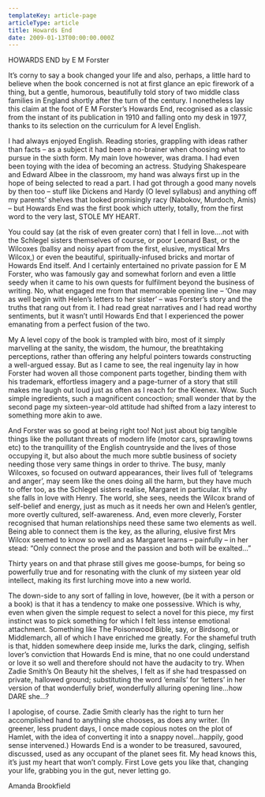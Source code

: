 ```yaml
---
templateKey: article-page
articleType: article
title: Howards End
date: 2009-01-13T00:00:00.000Z
---
```


HOWARDS END by E M Forster

It’s corny to say a book changed your life and also, perhaps, a little hard to believe when the book concerned is not at first glance an epic firework of a thing, but a gentle, humorous, beautifully told story of two middle class families in England shortly after the turn of the century. I nonetheless lay this claim at the foot of E M Forster’s Howards End, recognised as a classic from the instant of its publication in 1910 and falling onto my desk in 1977, thanks to its selection on the curriculum for A level English.

I had always enjoyed English. Reading stories, grappling with ideas rather than facts – as a subject it had been a no-brainer when choosing what to pursue in the sixth form. My main love however, was drama. I had even been toying with the idea of becoming an actress. Studying Shakespeare and Edward Albee in the classroom, my hand was always first up in the hope of being selected to read a part. I had got through a good many novels by then too – stuff like Dickens and Hardy (O level syllabus) and anything off my parents’ shelves that looked promisingly racy (Nabokov, Murdoch, Amis) – but Howards End was the first book which utterly, totally, from the first word to the very last, STOLE MY HEART.

You could say (at the risk of even greater corn) that I fell in love….not with the Schlegel sisters themselves of course, or poor Leonard Bast, or the Wilcoxes (ballsy and noisy apart from the first, elusive, mystical Mrs Wilcox,) or even the beautiful, spiritually-infused bricks and mortar of Howards End itself. And I certainly entertained no private passion for E M Forster, who was famously gay and somewhat forlorn and even a little seedy when it came to his own quests for fulfilment beyond the business of writing. No, what engaged me from that memorable opening line – ‘One may as well begin with Helen’s letters to her sister’ – was Forster’s story and the truths that rang out from it. I had read great narratives and I had read worthy sentiments, but it wasn’t until Howards End that I experienced the power emanating from a perfect fusion of the two.

My A level copy of the book is trampled with biro, most of it simply marvelling at the sanity, the wisdom, the humour, the breathtaking perceptions, rather than offering any helpful pointers towards constructing a well-argued essay. But as I came to see, the real ingenuity lay in how Forster had woven all those component parts together, binding them with his trademark, effortless imagery and a page-turner of a story that still makes me laugh out loud just as often as I reach for the Kleenex. Wow. Such simple ingredients, such a magnificent concoction; small wonder that by the second page my sixteen-year-old attitude had shifted from a lazy interest to something more akin to awe.

And Forster was so good at being right too! Not just about big tangible things like the pollutant threats of modern life (motor cars, sprawling towns etc) to the tranquillity of the English countryside and the lives of those occupying it, but also about the much more subtle business of society needing those very same things in order to thrive. The busy, manly Wilcoxes, so focused on outward appearances, their lives full of ‘telegrams and anger’, may seem like the ones doing all the harm, but they have much to offer too, as the Schlegel sisters realise, Margaret in particular. It’s why she falls in love with Henry. The world, she sees, needs the Wilcox brand of self-belief and energy, just as much as it needs her own and Helen’s gentler, more overtly cultured, self-awareness. And, even more cleverly, Forster recognised that human relationships need these same two elements as well. Being able to connect them is the key, as the alluring, elusive first Mrs Wilcox seemed to know so well and as Margaret learns – painfully – in her stead: “Only connect the prose and the passion and both will be exalted…”

Thirty years on and that phrase still gives me goose-bumps, for being so powerfully true and for resonating with the clunk of my sixteen year old intellect, making its first lurching move into a new world.

The down-side to any sort of falling in love, however, (be it with a person or a book) is that it has a tendency to make one possessive. Which is why, even when given the simple request to select a novel for this piece, my first instinct was to pick something for which I felt less intense emotional attachment. Something like The Poisonwood Bible, say, or Birdsong, or Middlemarch, all of which I have enriched me greatly. For the shameful truth is that, hidden somewhere deep inside me, lurks the dark, clinging, selfish lover’s conviction that Howards End is mine, that no one could understand or love it so well and therefore should not have the audacity to try. When Zadie Smith’s On Beauty hit the shelves, I felt as if she had trespassed on private, hallowed ground; substituting the word ‘emails’ for ‘letters’ in her version of that wonderfully brief, wonderfully alluring opening line…how DARE she…?

I apologise, of course. Zadie Smith clearly has the right to turn her accomplished hand to anything she chooses, as does any writer. (In greener, less prudent days, I once made copious notes on the plot of Hamlet, with the idea of converting it into a snappy novel…happily, good sense intervened.) Howards End is a wonder to be treasured, savoured, discussed, used as any occupant of the planet sees fit. My head knows this, it’s just my heart that won’t comply. First Love gets you like that, changing your life, grabbing you in the gut, never letting go.

Amanda Brookfield
